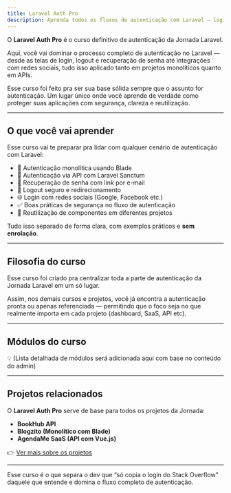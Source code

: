 ```yaml
---
title: Laravel Auth Pro
description: Aprenda todos os fluxos de autenticação com Laravel — login, logout, recuperação de senha, autenticação via API e redes sociais.
---
```


O **Laravel Auth Pro** é o curso definitivo de autenticação da Jornada Laravel.

Aqui, você vai dominar o processo completo de autenticação no Laravel — desde as telas de login, logout e recuperação de
senha até integrações com redes sociais, tudo isso aplicado tanto em projetos monolíticos quanto em APIs.

Esse curso foi feito pra ser sua base sólida sempre que o assunto for autenticação. Um lugar único onde você aprende de
verdade como proteger suas aplicações com segurança, clareza e reutilização.

---

## O que você vai aprender

Esse curso vai te preparar pra lidar com qualquer cenário de autenticação com Laravel:

- 🔐 Autenticação monolítica usando Blade
- 🔑 Autenticação via API com Laravel Sanctum
- 📧 Recuperação de senha com link por e-mail
- 🚫 Logout seguro e redirecionamento
- 🌐 Login com redes sociais (Google, Facebook etc.)
- ✅ Boas práticas de segurança no fluxo de autenticação
- 🔁 Reutilização de componentes em diferentes projetos

Tudo isso separado de forma clara, com exemplos práticos e **sem enrolação**.

---

## Filosofia do curso

Esse curso foi criado pra centralizar toda a parte de autenticação da Jornada Laravel em um só lugar.

Assim, nos demais cursos e projetos, você já encontra a autenticação pronta ou apenas referenciada — permitindo que o
foco seja no que realmente importa em cada projeto (dashboard, SaaS, API etc).

---

## Módulos do curso

💡 (Lista detalhada de módulos será adicionada aqui com base no conteúdo do admin)

---

## Projetos relacionados

O **Laravel Auth Pro** serve de base para todos os projetos da Jornada:

- **BookHub API**
- **Blogzito (Monolítico com Blade)**
- **AgendaMe SaaS (API com Vue.js)**

👉 [Ver mais sobre os projetos](#)

---

Esse curso é o que separa o dev que “só copia o login do Stack Overflow” daquele que entende e domina o fluxo completo
de autenticação.  
